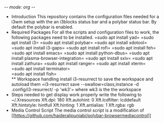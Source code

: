  -*- mode: org -*-
* Introduction
  This repository contains the configuration files needed for a i3wm setup with the
  an i3blocks status bar and a polybar status bar.
  By default the polybar is enabled.
* Required Packages
  For all the scripts and configuration files to work, the following packages need to be installed.
  =sudo apt install yad=
  =sudo apt install i3=
  =sudo apt install polybar=
  =sudo apt install xdotool=
  =sudo apt install i3-gaps=
  =sudo apt install rofi=
  =sudo apt install feh=
  =sudo apt install emacs=
  =sudo apt install python-dbus=
  =sudo apt install plasma-browser-integration=
  =sudo apt install sxiv=
  =sudo apt install zathura= 
  =sudo apt install ranger= 
  =sudo apt install xterm=  
  =sudo apt install terminator=  
  =sudo apt install fish=  
** Workspace handling 
   install i3-resurrect to save the workspace and autoload them
   =i3-resurrect save --swallow=class,instance -d .config/i3-resurrect/
   -p 'wk3'=
   where wk3 is the the workspace 
* Steps needed to get display work properly
  write the following to  ~/.Xresources
  Xft.dpi: 180
  Xft.autohint: 0
  Xft.lcdfilter:  lcddefault
  Xft.hintstyle:  hintfull
  Xft.hinting: 1
  Xft.antialias: 1
  Xft.rgba: rgb
* Media Control Script
  The  media control script is a modification of    
  [[https://github.com/haideralipunjabi/polybar-browsermediacontrol]]
